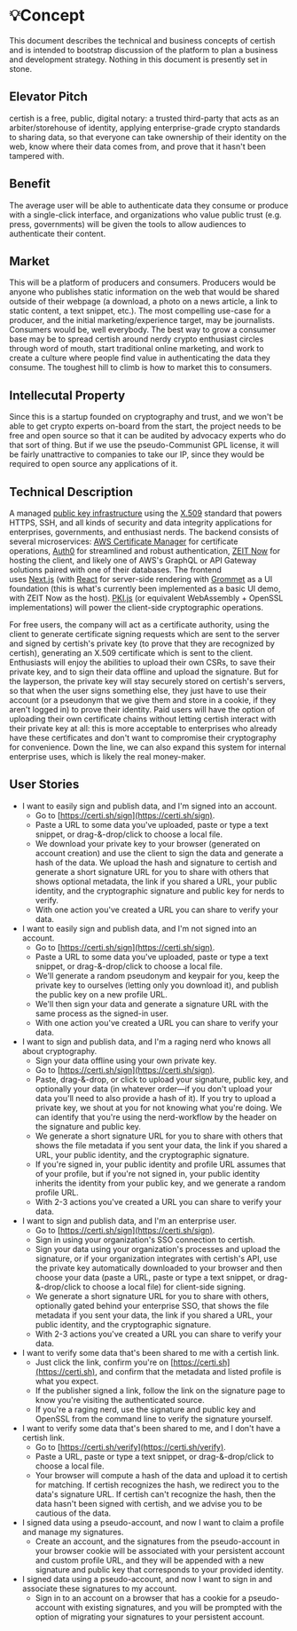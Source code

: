 # 💡Concept

This document describes the technical and business concepts of certish and is intended to bootstrap discussion of the platform to plan a business and development strategy. Nothing in this document is presently set in stone.

## Elevator Pitch

certish is a free, public, digital notary: a trusted third-party that acts as an arbiter/storehouse of identity, applying enterprise-grade crypto standards to sharing data, so that everyone can take ownership of their identity on the web, know where their data comes from, and prove that it hasn't been tampered with.

## Benefit

The average user will be able to authenticate data they consume or produce with a single-click interface, and organizations who value public trust (e.g. press, governments) will be given the tools to allow audiences to authenticate their content.

## Market

This will be a platform of producers and consumers. Producers would be anyone who publishes static information on the web that would be shared outside of their webpage (a download, a photo on a news article, a link to static content, a text snippet, etc.). The most compelling use-case for a producer, and the initial marketing/experience target, may be journalists. Consumers would be, well everybody. The best way to grow a consumer base may be to spread certish around nerdy crypto enthusiast circles through word of mouth, start traditional online marketing, and work to create a culture where people find value in authenticating the data they consume. The toughest hill to climb is how to market this to consumers.

## Intellecutal Property

Since this is a startup founded on cryptography and trust, and we won't be able to get crypto experts on-board from the start, the project needs to be free and open source so that it can be audited by advocacy experts who do that sort of thing. But if we use the pseudo-Communist GPL license, it will be fairly unattractive to companies to take our IP, since they would be required to open source any applications of it.

## Technical Description

A managed [public key infrastructure](https://en.wikipedia.org/wiki/Public_key_infrastructure) using the [X.509](https://en.wikipedia.org/wiki/X.509) standard that powers HTTPS, SSH, and all kinds of security and data integrity applications for enterprises, governments, and enthusiast nerds. The backend consists of several microservices: [AWS Certificate Manager](https://docs.aws.amazon.com/crypto/latest/userguide/awspki-service-acm.html) for certificate operations, [Auth0](https://auth0.com/) for streamlined and robust authentication, [ZEIT Now](https://zeit.co/) for hosting the client, and likely one of AWS's GraphQL or API Gateway solutions paired with one of their databases. The frontend uses [Next.js](https://nextjs.org) (with [React](https://reactjs.org) for server-side rendering with [Grommet](https://v2.grommet.io) as a UI foundation (this is what's currently been implemented as a basic UI demo, with ZEIT Now as the host). [PKI.js](https://pkijs.org) (or equivalent WebAssembly + OpenSSL implementations) will power the client-side cryptographic operations.

For free users, the company will act as a certificate authority, using the client to generate certificate signing requests which are sent to the server and signed by certish's private key (to prove that they are recognized by certish), generating an X.509 certificate which is sent to the client. Enthusiasts will enjoy the abilities to upload their own CSRs, to save their private key, and to sign their data offline and upload the signature. But for the layperson, the private key will stay securely stored on certish's servers, so that when the user signs something else, they just have to use their account (or a pseudonym that we give them and store in a cookie, if they aren't logged in) to prove their identity. Paid users will have the option of uploading their own certificate chains without letting certish interact with their private key at all: this is more acceptable to enterprises who already have these certificates and don't want to compromise their cryptography for convenience. Down the line, we can also expand this system for internal enterprise uses, which is likely the real money-maker.

## User Stories

-   I want to easily sign and publish data, and I'm signed into an account.
    -   Go to [https://certi.sh/sign](https://certi.sh/sign).
    -   Paste a URL to some data you've uploaded, paste or type a text snippet, or drag-&-drop/click to choose a local file.
    -   We download your private key to your browser (generated on account creation) and use the client to sign the data and generate a hash of the data. We upload the hash and signature to certish and generate a short signature URL for you to share with others that shows optional metadata, the link if you shared a URL, your public identity, and the cryptographic signature and public key for nerds to verify.
    -   With one action you've created a URL you can share to verify your data.
-   I want to easily sign and publish data, and I'm not signed into an account.
    -   Go to [https://certi.sh/sign](https://certi.sh/sign).
    -   Paste a URL to some data you've uploaded, paste or type a text snippet, or drag-&-drop/click to choose a local file.
    -   We'll generate a random pseudonym and keypair for you, keep the private key to ourselves (letting only you download it), and publish the public key on a new profile URL.
    -   We'll then sign your data and generate a signature URL with the same process as the signed-in user.
    -   With one action you've created a URL you can share to verify your data.
-   I want to sign and publish data, and I'm a raging nerd who knows all about cryptography.
    -   Sign your data offline using your own private key.
    -   Go to [https://certi.sh/sign](https://certi.sh/sign).
    -   Paste, drag-&-drop, or click to upload your signature, public key, and optionally your data (in whatever order—if you don't upload your data you'll need to also provide a hash of it). If you try to upload a private key, we shout at you for not knowing what you're doing. We can identify that you're using the nerd-workflow by the header on the signature and public key.
    -   We generate a short signature URL for you to share with others that shows the file metadata if you sent your data, the link if you shared a URL, your public identity, and the cryptographic signature.
    -   If you're signed in, your public identity and profile URL assumes that of your profile, but if you're not signed in, your public identity inherits the identity from your public key, and we generate a random profile URL.
    -   With 2-3 actions you've created a URL you can share to verify your data.
-   I want to sign and publish data, and I'm an enterprise user.
    -   Go to [https://certi.sh/sign](https://certi.sh/sign).
    -   Sign in using your organization's SSO connection to certish.
    -   Sign your data using your organization's processes and upload the signature, or if your organization integrates with certish's API, use the private key automatically downloaded to your browser and then choose your data (paste a URL, paste or type a text snippet, or drag-&-drop/click to choose a local file) for client-side signing.
    -   We generate a short signature URL for you to share with others, optionally gated behind your enterprise SSO, that shows the file metadata if you sent your data, the link if you shared a URL, your public identity, and the cryptographic signature.
    -   With 2-3 actions you've created a URL you can share to verify your data.
-   I want to verify some data that's been shared to me with a certish link.
    -   Just click the link, confirm you're on [https://certi.sh](https://certi.sh), and confirm that the metadata and listed profile is what you expect.
    -   If the publisher signed a link, follow the link on the signature page to know you're visiting the authenticated source.
    -   If you're a raging nerd, use the signature and public key and OpenSSL from the command line to verify the signature yourself.
-   I want to verify some data that's been shared to me, and I don't have a certish link.
    -   Go to [https://certi.sh/verify](https://certi.sh/verify).
    -   Paste a URL, paste or type a text snippet, or drag-&-drop/click to choose a local file.
    -   Your browser will compute a hash of the data and upload it to certish for matching. If certish recognizes the hash, we redirect you to the data's signature URL. If certish can't recognize the hash, then the data hasn't been signed with certish, and we advise you to be cautious of the data.
-   I signed data using a pseudo-account, and now I want to claim a profile and manage my signatures.
    -   Create an account, and the signatures from the pseudo-account in your browser cookie will be associated with your persistent account and custom profile URL, and they will be appended with a new signature and public key that corresponds to your provided identity.
-   I signed data using a pseudo-account, and now I want to sign in and associate these signatures to my account.
    -   Sign in to an account on a browser that has a cookie for a pseudo-account with existing signatures, and you will be prompted with the option of migrating your signatures to your persistent account.
